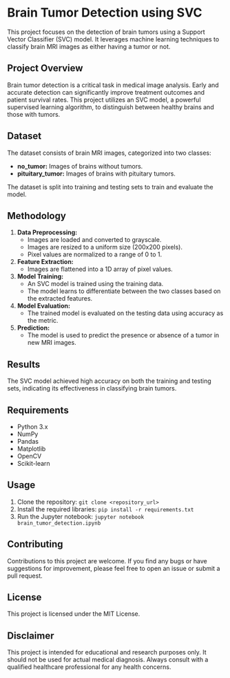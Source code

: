 # Brain Tumor Detection using SVC

This project focuses on the detection of brain tumors using a Support Vector Classifier (SVC) model. It leverages machine learning techniques to classify brain MRI images as either having a tumor or not.

## Project Overview

Brain tumor detection is a critical task in medical image analysis. Early and accurate detection can significantly improve treatment outcomes and patient survival rates. This project utilizes an SVC model, a powerful supervised learning algorithm, to distinguish between healthy brains and those with tumors.

## Dataset

The dataset consists of brain MRI images, categorized into two classes:

* **no_tumor:** Images of brains without tumors.
* **pituitary_tumor:** Images of brains with pituitary tumors.

The dataset is split into training and testing sets to train and evaluate the model.

## Methodology

1. **Data Preprocessing:**
   - Images are loaded and converted to grayscale.
   - Images are resized to a uniform size (200x200 pixels).
   - Pixel values are normalized to a range of 0 to 1.
2. **Feature Extraction:**
   - Images are flattened into a 1D array of pixel values.
3. **Model Training:**
   - An SVC model is trained using the training data.
   - The model learns to differentiate between the two classes based on the extracted features.
4. **Model Evaluation:**
   - The trained model is evaluated on the testing data using accuracy as the metric.
5. **Prediction:**
   - The model is used to predict the presence or absence of a tumor in new MRI images.

## Results

The SVC model achieved high accuracy on both the training and testing sets, indicating its effectiveness in classifying brain tumors.

## Requirements

- Python 3.x
- NumPy
- Pandas
- Matplotlib
- OpenCV
- Scikit-learn

## Usage

1. Clone the repository: `git clone <repository_url>`
2. Install the required libraries: `pip install -r requirements.txt`
3. Run the Jupyter notebook: `jupyter notebook brain_tumor_detection.ipynb`

## Contributing

Contributions to this project are welcome. If you find any bugs or have suggestions for improvement, please feel free to open an issue or submit a pull request.

## License

This project is licensed under the MIT License.

## Disclaimer

This project is intended for educational and research purposes only. It should not be used for actual medical diagnosis. Always consult with a qualified healthcare professional for any health concerns.
